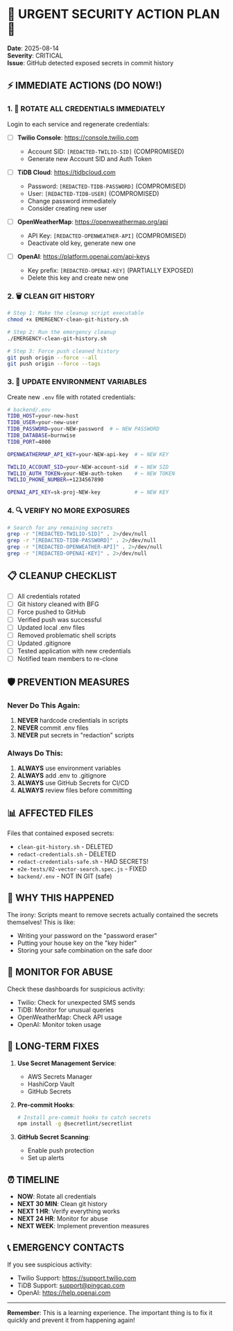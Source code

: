 # 🚨 URGENT SECURITY ACTION PLAN 🚨

**Date**: 2025-08-14  
**Severity**: CRITICAL  
**Issue**: GitHub detected exposed secrets in commit history

## ⚡ IMMEDIATE ACTIONS (DO NOW!)

### 1. 🔄 ROTATE ALL CREDENTIALS IMMEDIATELY

Login to each service and regenerate credentials:

- [ ] **Twilio Console**: https://console.twilio.com
  - Account SID: `[REDACTED-TWILIO-SID]` (COMPROMISED)
  - Generate new Account SID and Auth Token
  
- [ ] **TiDB Cloud**: https://tidbcloud.com
  - Password: `[REDACTED-TIDB-PASSWORD]` (COMPROMISED)
  - User: `[REDACTED-TIDB-USER]` (COMPROMISED)
  - Change password immediately
  - Consider creating new user
  
- [ ] **OpenWeatherMap**: https://openweathermap.org/api
  - API Key: `[REDACTED-OPENWEATHER-API]` (COMPROMISED)
  - Deactivate old key, generate new one
  
- [ ] **OpenAI**: https://platform.openai.com/api-keys
  - Key prefix: `[REDACTED-OPENAI-KEY]` (PARTIALLY EXPOSED)
  - Delete this key and create new one

### 2. 🗑️ CLEAN GIT HISTORY

```bash
# Step 1: Make the cleanup script executable
chmod +x EMERGENCY-clean-git-history.sh

# Step 2: Run the emergency cleanup
./EMERGENCY-clean-git-history.sh

# Step 3: Force push cleaned history
git push origin --force --all
git push origin --force --tags
```

### 3. 📝 UPDATE ENVIRONMENT VARIABLES

Create new `.env` file with rotated credentials:
```bash
# backend/.env
TIDB_HOST=your-new-host
TIDB_USER=your-new-user
TIDB_PASSWORD=your-NEW-password  # ← NEW PASSWORD
TIDB_DATABASE=burnwise
TIDB_PORT=4000

OPENWEATHERMAP_API_KEY=your-NEW-api-key  # ← NEW KEY

TWILIO_ACCOUNT_SID=your-NEW-account-sid  # ← NEW SID
TWILIO_AUTH_TOKEN=your-NEW-auth-token    # ← NEW TOKEN
TWILIO_PHONE_NUMBER=+1234567890

OPENAI_API_KEY=sk-proj-NEW-key           # ← NEW KEY
```

### 4. 🔍 VERIFY NO MORE EXPOSURES

```bash
# Search for any remaining secrets
grep -r "[REDACTED-TWILIO-SID]" . 2>/dev/null
grep -r "[REDACTED-TIDB-PASSWORD]" . 2>/dev/null
grep -r "[REDACTED-OPENWEATHER-API]" . 2>/dev/null
grep -r "[REDACTED-OPENAI-KEY]" . 2>/dev/null
```

## 📋 CLEANUP CHECKLIST

- [ ] All credentials rotated
- [ ] Git history cleaned with BFG
- [ ] Force pushed to GitHub
- [ ] Verified push was successful
- [ ] Updated local .env files
- [ ] Removed problematic shell scripts
- [ ] Updated .gitignore
- [ ] Tested application with new credentials
- [ ] Notified team members to re-clone

## 🛡️ PREVENTION MEASURES

### Never Do This Again:
1. **NEVER** hardcode credentials in scripts
2. **NEVER** commit .env files
3. **NEVER** put secrets in "redaction" scripts

### Always Do This:
1. **ALWAYS** use environment variables
2. **ALWAYS** add .env to .gitignore
3. **ALWAYS** use GitHub Secrets for CI/CD
4. **ALWAYS** review files before committing

## 📊 AFFECTED FILES

Files that contained exposed secrets:
- `clean-git-history.sh` - DELETED
- `redact-credentials.sh` - DELETED
- `redact-credentials-safe.sh` - HAD SECRETS!
- `e2e-tests/02-vector-search.spec.js` - FIXED
- `backend/.env` - NOT IN GIT (safe)

## 🚨 WHY THIS HAPPENED

The irony: Scripts meant to remove secrets actually contained the secrets themselves! This is like:
- Writing your password on the "password eraser"
- Putting your house key on the "key hider"
- Storing your safe combination on the safe door

## 📱 MONITOR FOR ABUSE

Check these dashboards for suspicious activity:
- Twilio: Check for unexpected SMS sends
- TiDB: Monitor for unusual queries
- OpenWeatherMap: Check API usage
- OpenAI: Monitor token usage

## 🔐 LONG-TERM FIXES

1. **Use Secret Management Service**:
   - AWS Secrets Manager
   - HashiCorp Vault
   - GitHub Secrets

2. **Pre-commit Hooks**:
   ```bash
   # Install pre-commit hooks to catch secrets
   npm install -g @secretlint/secretlint
   ```

3. **GitHub Secret Scanning**:
   - Enable push protection
   - Set up alerts

## ⏰ TIMELINE

- **NOW**: Rotate all credentials
- **NEXT 30 MIN**: Clean git history
- **NEXT 1 HR**: Verify everything works
- **NEXT 24 HR**: Monitor for abuse
- **NEXT WEEK**: Implement prevention measures

## 📞 EMERGENCY CONTACTS

If you see suspicious activity:
- Twilio Support: https://support.twilio.com
- TiDB Support: support@pingcap.com
- OpenAI: https://help.openai.com

---

**Remember**: This is a learning experience. The important thing is to fix it quickly and prevent it from happening again!